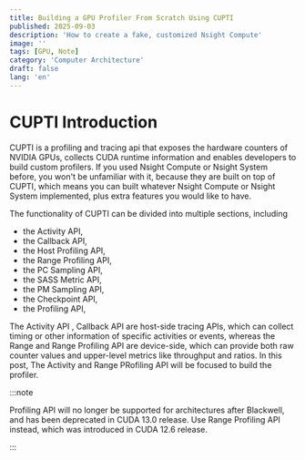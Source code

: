 ```yaml
---
title: Building a GPU Profiler From Scratch Using CUPTI
published: 2025-09-03
description: 'How to create a fake, customized Nsight Compute'
image: ''
tags: [GPU, Note]
category: 'Computer Architecture'
draft: false 
lang: 'en'
---
```

# CUPTI Introduction

CUPTI is a profiling and tracing api that exposes the hardware counters of NVIDIA GPUs, collects CUDA runtime information and enables developers to build custom profilers. If you used Nsight Compute or Nsight System before, you won't be unfamiliar with it, because they are built on top of CUPTI, which means you can built whatever Nsight Compute or Nsight System implemented, plus extra features you would like to have.


The functionality of CUPTI can be divided into multiple sections, including 

* the Activity API,
* the Callback API,
* the Host Profiling API,
* the Range Profiling API,
* the PC Sampling API,
* the SASS Metric API,
* the PM Sampling API,
* the Checkpoint API,
* the Profiling API,


The Activity API , Callback API are host-side tracing APIs, which can collect timing or other information of specific activities or events, whereas the Range and Range Profiling API are device-side, which can provide both raw counter values and upper-level metrics like throughput and ratios. In this post, The Activity and Range PRofiling API will be focused to build the profiler.

:::note

Profiling API will no longer be supported for architectures after Blackwell, and has been deprecated in CUDA 13.0 release. Use Range Profiling API instead, which was introduced in CUDA 12.6 release.

:::
